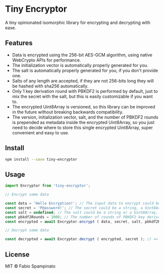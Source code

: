 # Tiny Encryptor

A tiny opinionated isomorphic library for encrypting and decrypting with ease.

## Features

- Data is encrypted using the 256-bit AES-GCM algorithm, using native WebCrypto APIs for performance.
- The initialization vector is automatically properly generated for you.
- The salt is automatically properly generated for you, if you don't provide one.
- Salts of any length are accepted, if they are not 256-bits long they will be hashed with sha256 automatically.
- Only 1 key derivation round with PBKDF2 is performed by default, just to mix the secret with the salt, but this is easily customizable if you want to.
- The encrypted Uint8Array is versioned, so this library can be improved in the future without breaking backwards compatibility.
- The version, initialization vector, salt, and the number of PBKDF2 rounds is prepended as metadata inside the encrypted Uint8Array, so you just need to decide where to store this single encrypted Uint8Array, super convenient and easy to use.

## Install

```sh
npm install --save tiny-encryptor
```

## Usage

```ts
import Encryptor from 'tiny-encryptor';

// Encrypt some data

const data = 'Hello Encryption!'; // The input data to encrypt could be a string, an ArrayBuffer, or a Uint8Array
const secret = 'P@assword!'; // The secret could be a string, a Uint8Array, or already a CryptoKey
const salt = undefined; // The salt could be a string or a Uint8Array, if it's not provided a good one will be generated automatically
const pbkdf2Rounds = 1000; // The number of rounds of PBKDF2 key derivation to perform, it'll be 1 at minimum, to mix the secret and the salt together, but you can set it higher
const encrypted = await Encryptor.encrypt ( data, secret, salt, pbkdf2Rounds ); // => Encrypted Uint8Array

// Decrypt some data

const decrypted = await Encryptor.decrypt ( encrypted, secret ); // => Decrypted Uint8Array
```

## License

MIT © Fabio Spampinato

